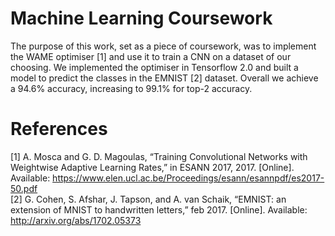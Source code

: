 # Machine Learning Coursework
The purpose of this work, set as a piece of coursework,  was to implement the WAME optimiser [1] and use it to train a CNN on a dataset of our choosing. We implemented the optimiser in Tensorflow 2.0 and built a model to predict the classes in the EMNIST [2] dataset. Overall we achieve a 94.6% accuracy, increasing to 99.1% for top-2 accuracy.


# References
[1] A. Mosca and G. D. Magoulas, “Training Convolutional Networks with Weight­wise Adaptive Learning Rates,” in ESANN 2017, 2017. [Online]. Available: https://www.elen.ucl.ac.be/Proceedings/esann/esannpdf/es2017-50.pdf  
[2] G. Cohen, S. Afshar, J. Tapson, and A. van Schaik, “EMNIST: an extension of MNIST to handwritten letters,” feb 2017. [Online]. Available: http://arxiv.org/abs/1702.05373

